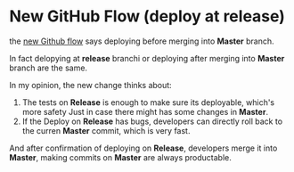 # New GitHub Flow (deploy at release)

the [new Github flow](https://guides.github.com/introduction/flow/) says deploying before merging into **Master** branch.

In fact delopying at **release** branchi or deploying after merging into **Master** branch are the same. 

In my opinion, the new change thinks about:
1. The tests on **Release** is enough to make sure its deployable, which's more safety Just in case there might has some changes in **Master**.
2. If the Deploy on **Release** has bugs, developers can directly roll back to the curren **Master** commit, which is very fast.

And after confirmation of deploying on **Release**, developers merge it into **Master**, making commits on **Master** are always productable.
